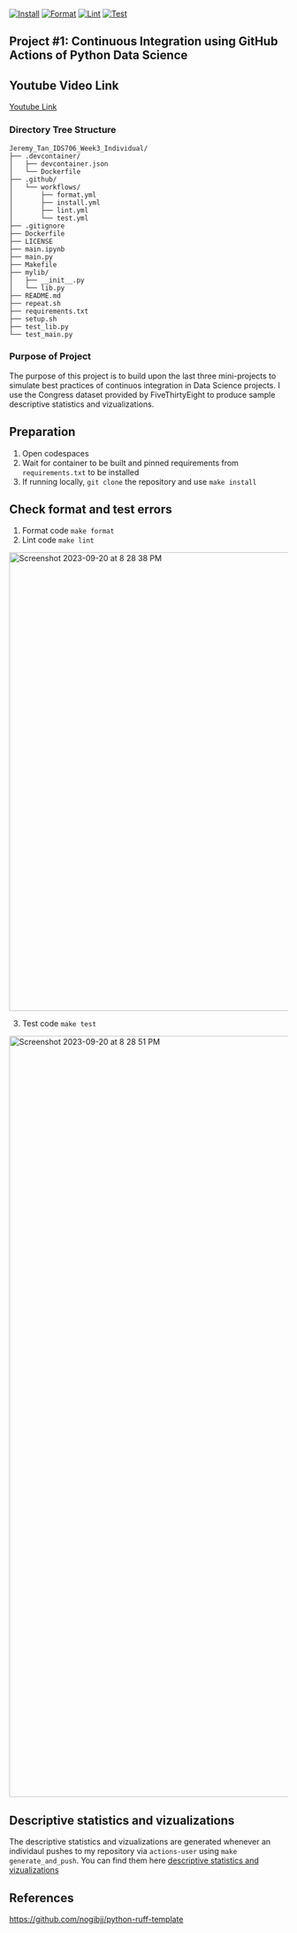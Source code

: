 [![Install](https://github.com/nogibjj/Jeremy_Tan_IDS706_Week3_Individual/actions/workflows/install.yml/badge.svg)](https://github.com/nogibjj/Jeremy_Tan_IDS706_Week3_Individual/actions/workflows/install.yml)
[![Format](https://github.com/nogibjj/Jeremy_Tan_IDS706_Week3_Individual/actions/workflows/format.yml/badge.svg)](https://github.com/nogibjj/Jeremy_Tan_IDS706_Week3_Individual/actions/workflows/format.yml)
[![Lint](https://github.com/nogibjj/Jeremy_Tan_IDS706_Week3_Individual/actions/workflows/lint.yml/badge.svg)](https://github.com/nogibjj/Jeremy_Tan_IDS706_Week3_Individual/actions/workflows/lint.yml)
[![Test](https://github.com/nogibjj/Jeremy_Tan_IDS706_Week3_Individual/actions/workflows/test.yml/badge.svg)](https://github.com/nogibjj/Jeremy_Tan_IDS706_Week3_Individual/actions/workflows/test.yml)
## Project #1: Continuous Integration using GitHub Actions of Python Data Science

## Youtube Video Link
[Youtube Link](https://www.youtube.com/)

### Directory Tree Structure 
```
Jeremy_Tan_IDS706_Week3_Individual/
├── .devcontainer/
│   ├── devcontainer.json
│   └── Dockerfile
├── .github/
│   └── workflows/
│       ├── format.yml
│       ├── install.yml
│       ├── lint.yml
│       └── test.yml
├── .gitignore
├── Dockerfile
├── LICENSE
├── main.ipynb
├── main.py
├── Makefile
├── mylib/
│   ├── __init__.py
│   └── lib.py
├── README.md
├── repeat.sh
├── requirements.txt
├── setup.sh
├── test_lib.py
└── test_main.py
```
### Purpose of Project
The purpose of this project is to build upon the last three mini-projects to simulate best practices of continuos integration in Data Science projects. I use the Congress dataset provided by FiveThirtyEight to produce sample descriptive statistics and vizualizations. 

## Preparation 
1. Open codespaces 
2. Wait for container to be built and pinned requirements from `requirements.txt` to be installed 
3. If running locally, `git clone` the repository and use `make install`

## Check format and test errors
1. Format code `make format`
2. Lint code `make lint`

<img width="828" alt="Screenshot 2023-09-20 at 8 28 38 PM" src="https://github.com/nogibjj/Jeremy_Tan_IDS706_Week3_Individual/assets/36715338/78b644b0-12e4-48df-9026-5676e2f00111">

3. Test code `make test`

<img width="1374" alt="Screenshot 2023-09-20 at 8 28 51 PM" src="https://github.com/nogibjj/Jeremy_Tan_IDS706_Week3_Individual/assets/36715338/8f7c73fe-bf4c-47ae-80f1-c32ce35a9465">

## Descriptive statistics and vizualizations 
The descriptive statistics and vizualizations are generated whenever an individaul pushes to my repository via `actions-user` using `make generate_and_push`. You can find them here [descriptive statistics and vizualizations](/congress_summary.md)

## References 
https://github.com/nogibjj/python-ruff-template
